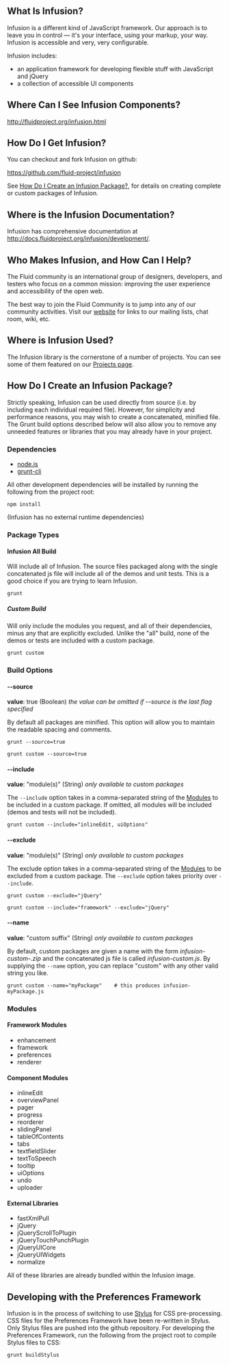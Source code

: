
## What Is Infusion? ##

Infusion is a different kind of JavaScript framework. Our approach is to leave you in control — it's your interface, using your markup, your way. Infusion is accessible and very, very configurable.

Infusion includes:
* an application framework for developing flexible stuff with JavaScript and jQuery
* a collection of accessible UI components


## Where Can I See Infusion Components? ##

<http://fluidproject.org/infusion.html>

## How Do I Get Infusion? ##

You can checkout and fork Infusion on github:

<https://github.com/fluid-project/infusion>

See [How Do I Create an Infusion Package?](#how-do-i-create-an-infusion-package), for details on creating complete or custom packages of Infusion.

## Where is the Infusion Documentation? ##

Infusion has comprehensive documentation at <http://docs.fluidproject.org/infusion/development/>.

## Who Makes Infusion, and How Can I Help? ##

The Fluid community is an international group of designers, developers, and testers who focus on a common mission: improving the user experience and accessibility of the open web.

The best way to join the Fluid Community is to jump into any of our community activities. Visit our [website](http://fluidproject.org/) for links to our mailing lists, chat room, wiki, etc.

## Where is Infusion Used? ##

The Infusion library is the cornerstone of a number of projects. You can see some of them featured on our [Projects page](http://fluidproject.org/projects.html).

## How Do I Create an Infusion Package? ##

Strictly speaking, Infusion can be used directly from source (i.e. by including each individual required file). However, for simplicity and performance reasons, you may wish to create a concatenated, minified file. The Grunt build options described below will also allow you to remove any unneeded features or libraries that you may already have in your project.

### Dependencies ###

* [node.js](http://nodejs.org/)
* [grunt-cli](http://gruntjs.com/)

All other development dependencies will be installed by running the following from the project root:

    npm install
    
(Infusion has no external runtime dependencies)

### Package Types ###

#### Infusion All Build ####

Will include all of Infusion. The source files packaged along with the single concatenated js file will include all of the demos and unit tests. This is a good choice if you are trying to learn Infusion.

    grunt

##### Custom Build #####

Will only include the modules you request, and all of their dependencies, minus any that are explicitly excluded. Unlike the "all" build, none of the demos or tests are included with a custom package.

    grunt custom

### Build Options ###

#### --source ####

__value__: true (Boolean)
_the value can be omitted if --source is the last flag specified_

By default all packages are minified. This option will allow you to maintain the readable spacing and comments.

    grunt --source=true

    grunt custom --source=true

#### --include ####

__value__: "module(s)" (String)
_only available to custom packages_

The `--include` option takes in a comma-separated string of the [Modules](#modules) to be included in a custom package. If omitted, all modules will be included (demos and tests will not be included).

    grunt custom --include="inlineEdit, uiOptions"

#### --exclude ####

__value__: "module(s)" (String)
_only available to custom packages_

The exclude option takes in a comma-separated string of the [Modules](#modules) to be excluded from a custom package. The `--exclude` option takes priority over `--include`.

    grunt custom --exclude="jQuery"

    grunt custom --include="framework" --exclude="jQuery"

#### --name ####

__value__: "custom suffix" (String)
_only available to custom packages_

By default, custom packages are given a name with the form _infusion-custom-<version>.zip_ and the concatenated js file is called _infusion-custom.js_. By supplying the `--name` option, you can replace "custom" with any other valid string you like.

    grunt custom --name="myPackage"    # this produces infusion-myPackage.js

### Modules ###

#### Framework Modules ####

* enhancement
* framework
* preferences
* renderer

#### Component Modules ####

* inlineEdit
* overviewPanel
* pager
* progress
* reorderer
* slidingPanel
* tableOfContents
* tabs
* textfieldSlider
* textToSpeech
* tooltip
* uiOptions
* undo
* uploader

#### External Libraries ####

* fastXmlPull
* jQuery
* jQueryScrollToPlugin
* jQueryTouchPunchPlugin
* jQueryUICore
* jQueryUIWidgets
* normalize

All of these libraries are already bundled within the Infusion image.

## Developing with the Preferences Framework ##

Infusion is in the process of switching to use [Stylus](http://learnboost.github.io/stylus/) for CSS pre-processing. 
CSS files for the Preferences Framework have been re-written in Stylus. Only Stylus files are pushed into the github repository. 
For developing the Preferences Framework, run the following from the project root to compile Stylus files to CSS:

    grunt buildStylus

